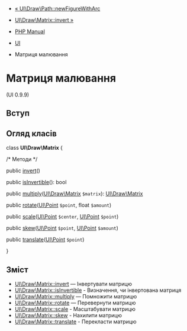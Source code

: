 - [« UI\Draw\Path::newFigureWithArc](ui-draw-path.newfigurewitharc.md)
- [UI\Draw\Matrix::invert »](ui-draw-matrix.invert.md)

- [PHP Manual](index.md)
- [UI](book.ui.md)
- Матриця малювання

# Матриця малювання

(UI 0.9.9)

## Вступ

## Огляд класів

class **UI\Draw\Matrix** {

/\* Методи \*/

public [invert](ui-draw-matrix.invert.md)()

public [isInvertible](ui-draw-matrix.isinvertible.md)(): bool

public
[multiply](ui-draw-matrix.multiply.md)([UI\Draw\Matrix](class.ui-draw-matrix.md)
`$matrix`): [UI\Draw\Matrix](class.ui-draw-matrix.md)

public
[rotate](ui-draw-matrix.rotate.md)([UI\Point](class.ui-point.md)
`$point`, float `$amount`)

public
[scale](ui-draw-matrix.scale.md)([UI\Point](class.ui-point.md)
`$center`, [UI\Point](class.ui-point.md) `$point`)

public [skew](ui-draw-matrix.skew.md)([UI\Point](class.ui-point.md)
`$point`, [UI\Point](class.ui-point.md) `$amount`)

public
[translate](ui-draw-matrix.translate.md)([UI\Point](class.ui-point.md)
`$point`)

}

## Зміст

- [UI\Draw\Matrix::invert](ui-draw-matrix.invert.md) — Інвертувати
матрицю
- [UI\Draw\Matrix::isInvertible](ui-draw-matrix.isinvertible.md) -
Визначення, чи інвертована матриця
- [UI\Draw\Matrix::multiply](ui-draw-matrix.multiply.md) — Помножити
матрицю
- [UI\Draw\Matrix::rotate](ui-draw-matrix.rotate.md) — Перевернути
матрицю
- [UI\Draw\Matrix::scale](ui-draw-matrix.scale.md) - Масштабувати
матрицю
- [UI\Draw\Matrix::skew](ui-draw-matrix.skew.md) - Нахилити матрицю
- [UI\Draw\Matrix::translate](ui-draw-matrix.translate.md) -
Перекласти матрицю
